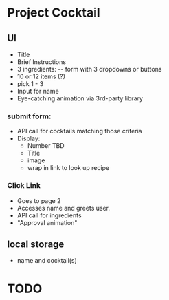 # Project Cocktail

## UI
- Title
- Brief Instructions
- 3 ingredients:
-- form with 3 dropdowns or buttons
- 10 or 12 items (?)
- pick 1 - 3
- Input for name
- Eye-catching animation via 3rd-party library

### submit form:
- API call for cocktails matching those criteria
- Display:
    - Number TBD
    - Title
    - image
    - wrap in link to look up recipe

### Click Link
- Goes to page 2
- Accesses name and greets user.
- API call for ingredients
- "Approval animation"

## local storage
- name and cocktail(s)



# TODO
